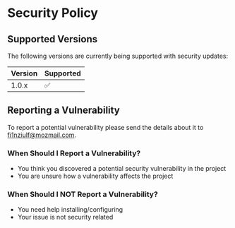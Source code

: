 
# Security Policy

## Supported Versions

The following versions are currently being supported with security updates:

| Version | Supported          |
| ------- | ------------------ |
| 1.0.x   | :white_check_mark: |

## Reporting a Vulnerability

To report a potential vulnerability please send the details about it to [fi1nziulf@mozmail.com](mailto:fi1nziulf@mozmail.com).

### When Should I Report a Vulnerability?

- You think you discovered a potential security vulnerability in the project
- You are unsure how a vulnerability affects the project

### When Should I NOT Report a Vulnerability?

- You need help installing/configuring
- Your issue is not security related
